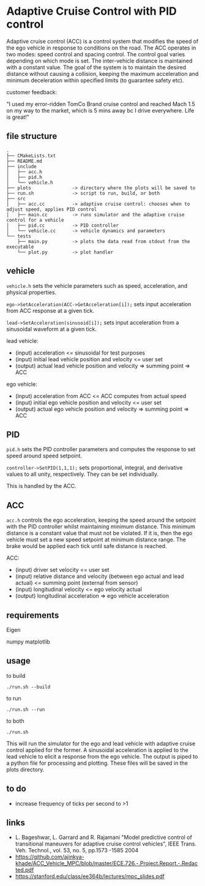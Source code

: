 # Adaptive Cruise Control with PID control
 
Adaptive cruise control (ACC) is a control system that modifies the speed of the ego vehicle in response to conditions on the road. The ACC operates in two modes: speed control and spacing control. The control goal varies depending on which mode is set. The inter-vehicle distance is maintained with a constant value. The goal of the system is to maintain the desired distance without causing a collision, keeping the maximum acceleration and minimum deceleration within specified limits (to guarantee safety etc).

customer feedback:


"I used my error-ridden TomCo Brand cruise control and reached Mach 1.5 on my way to the market, which is 5 mins away bc I drive everywhere. Life is great!"

## file structure

```
.
├── CMakeLists.txt
├── README.md
├── include
│   ├── acc.h
│   ├── pid.h
│   └── vehicle.h
├── plots               -> directory where the plots will be saved to
├── run.sh              -> script to run, build, or both
├── src
│   ├── acc.cc          -> adaptive cruise control: chooses when to adjust speed, applies PID control
│   ├── main.cc         -> runs simulator and the adaptive cruise control for a vehicle
│   ├── pid.cc          -> PID controller
│   └── vehicle.cc      -> vehicle dynamics and parameters
└── tests
    ├── main.py         -> plots the data read from stdout from the executable
    └── plot.py         -> plot handler
```


## vehicle
`vehicle.h` sets the vehicle parameters such as speed, acceleration, and physical properties.

`ego->SetAcceleration(ACC->GetAcceleration[i]);` sets input acceleration from ACC response at a given tick.

`lead->SetAcceleration(sinusoid[i]);` sets input acceleration from a sinusoidal waveform at a given tick.

lead vehicle:
* (input) acceleration <= sinusoidal for test purposes
* (input) initial lead vehicle position and velocity <= user set
* (output) actual lead vehicle position and velocity => summing point => ACC

ego vehicle:
* (input) acceleration from ACC <= ACC computes from actual speed
* (input) initial ego vehicle position and velocity <= user set
* (output) actual ego vehicle position and velocity => summing point => ACC

## PID
`pid.h` sets the PID controller parameters and computes the response to set speed around speed setpoint.

`controller->SetPID(1,1,1);` sets proportional, integral, and derivative values to all unity, respectively. They can be set individually.

This is handled by the ACC.

## ACC
`acc.h` controls the ego acceleration, keeping the speed around the setpoint with the PID controller whilst maintaining minimum distance. This minimum distance is a constant value that must not be violated. If it is, then the ego vehicle must set a new speed setpoint at minimum distance range. The brake would be applied each tick until safe distance is reached. 

ACC: 
* (input) driver set velocity <= user set
* (input) relative distance and velocity (between ego actual and lead actual) <= summing point (external from sensor)
* (input) longitudinal velocity <= ego velocity actual
* (output) longitudinal acceleration => ego vehicle acceleration


## requirements

Eigen

numpy
matplotlib

## usage

to build

`./run.sh --build`

to run

`./run.sh --run`

to both

`./run.sh`

This will run the simulator for the ego and lead vehicle with adaptive cruise control applied for the former. A sinusoidal acceleration is applied to the lead vehicle to elicit a response from the ego vehicle. The output is piped to a python file for processing and plotting. These files will be saved in the plots directory.

## to do
* increase frequency of ticks per second to >1

## links
* L. Bageshwar, L. Garrard and R. Rajamani "Model predictive control of transitional maneuvers for adaptive cruise control vehicles", IEEE Trans. Veh. Technol., vol. 53, no. 5, pp.1573 -1585 2004
* https://github.com/ajinkya-khade/ACC_Vehicle_MPC/blob/master/ECE.726.-.Project.Report.-.Redacted.pdf
* https://stanford.edu/class/ee364b/lectures/mpc_slides.pdf
